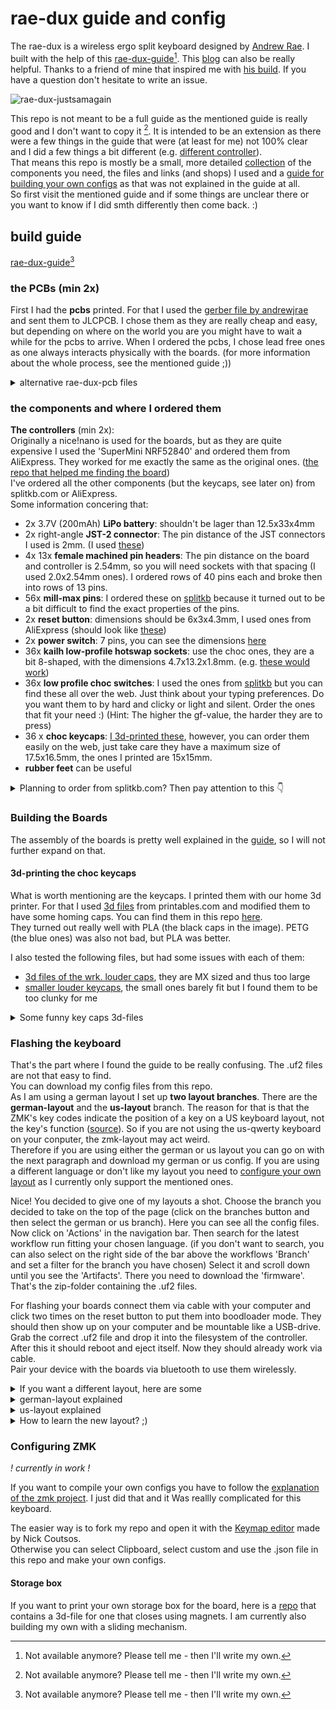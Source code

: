 # rae-dux guide and config
The rae-dux is a wireless ergo split keyboard designed by
[Andrew Rae](https://github.com/andrewjrae/). I built with the help of this
[rae-dux-guide](https://www.tzcl.me/posts/rae-dux/)[^1]. This
[blog](https://hackaday.io/project/187234-rae-dux-keyboard-build) can also
be really helpful. Thanks to a friend of mine that inspired me with
[his build](https://github.com/haglobah/zmk-config-tzcl). If you have a question
don't hesitate to write an issue.

![rae-dux-justsamagain](https://github.com/user-attachments/assets/f78e2e05-ac88-48d8-a092-7bcfa1650849)

This repo is not meant to be a full guide as the mentioned guide is really good
and I don't want to copy it [^1].
It is intended to be an extension as there were a few things in the guide that
were (at least for me) not 100% clear and I did a few things a bit different
(e.g. [different controller](#the-components-and-where-I-ordered-them)). <br>
That means this repo is mostly be a small, more detailed [collection](#build-guide)
of the components you need, the files and links (and shops) I used and a [guide
for building your own configs](#configuring-zmk) as that was not explained
in the guide at all. <br>
So first visit the mentioned guide and if some things are unclear there or you want
to know if I did smth differently then come back. :)

[^1]:Not available anymore? Please tell me - then I'll write my own.

## build guide
[rae-dux-guide](https://www.tzcl.me/posts/rae-dux/)[^1]
### the PCBs (min 2x)
First I had the **pcbs** printed. For that I used the
[gerber file by andrewjrae](https://github.com/andrewjrae/rae-dux/blob/rae-dux/output/gerber.zip)
and sent them to JLCPCB. I chose them as they are really cheap and easy, but
depending on where on the world you are you might have to wait a while for the
pcbs to arrive. When I ordered the pcbs, I chose lead free ones as one always
interacts physically with the boards. (for more information about the whole
process, see the mentioned guide ;))
<details>
  <summary>alternative rae-dux-pcb files</summary>
  
  There are also some alternative rae-dux-pcb files. One is the
  [goos-rae-dux-board](https://github.com/FelixBrgm/goos) by
  [FelixBrgm](https://github.com/FelixBrgm). He moved the pads for the switches
  further apart so the [wrk. louder mx sized keycaps](https://worklouder.cc/shop/wrk-blind/)
  would fit. **But take care, the moment I write this he advises in his README
  against using the pcb files as there were some issues with them.**
</details>

### the components and where I ordered them
**The controllers** (min 2x):<br>
Originally a nice!nano is used for the boards, but as they are quite expensive I
used the 'SuperMini NRF52840' and ordered them from AliExpress. They worked for
me exactly the same as the original ones.
([the repo that helped me finding the board](https://github.com/joric/nrfmicro/wiki/Alternatives))<br>
I've ordered all the other components (but the keycaps, see later on) from
splitkb.com or AliExpress.<br>
Some information concering that:
- 2x 3.7V (200mAh) **LiPo battery**: shouldn't be lager than 12.5x33x4mm
- 2x right-angle **JST-2 connector**: The pin distance of the JST connectors I
used is 2mm. (I used [these](https://splitkb.com/products/wireless-controller-expansion-bundle?variant=42344261288195))
- 4x 13x **female machined pin headers**: The pin distance on the board and
controller is 2.54mm, so you will need sockets with that spacing (I used
2.0x2.54mm ones). I ordered rows of 40 pins each and broke then into rows of 13
pins.
- 56x **mill-max pins**: I ordered these on
[splitkb](https://splitkb.com/products/mill-max-low-profile-sockets?variant=32170972020813)
because it turned out to be a bit difficult to find the exact properties of the pins.
- 2x **reset button**: dimensions should be 6x3x4.3mm, I used ones from AliExpress
(should look like [these](https://keebd.com/products/3x6x4-3mm-dip-push-button-switch))
- 2x **power switch**: 7 pins, you can see the dimensions [here](https://keebd.com/products/switch-mini-7-pin-2-slide-positions)
- 36x **kailh low-profile hotswap sockets**: use the choc ones, they are a bit 8-shaped,
with the dimensions 4.7x13.2x1.8mm. (e.g. [these would work](https://splitkb.com/products/kailh-hotswap-sockets?variant=39472161456205))
- 36x **low profile choc switches**: I used the ones from [splitkb](https://splitkb.com/products/kailh-low-profile-choc-switches?variant=33100108234829)
but you can find these all over the web. Just think about your typing preferences.
Do you want them to by hard and clicky or light and silent.
Order the ones that fit your need :) (Hint: The higher the gf-value, the harder they
are to press)
- 36 x **choc keycaps**: [I 3d-printed these](#3d-printing-the-choc-keycaps),
however, you can order them easily on the web, just take care they have a maximum
size of 17.5x16.5mm, the ones I printed are 15x15mm.
- **rubber feet** can be useful

<details>
  <summary>Planning to order from splitkb.com? Then pay attention to this 👇</summary>
  
  Take care if you decide to order the hotswap sockets for the nice!nanos from
  splitkb.com. They have (as I am writing this) one pin too few for the controllers
  (12 instead of 13). But if you don't plan on building whireless boards that won't
  be a problem for you as these two pins are only used for charging and discharging the
  battery.
</details>

### Building the Boards
The assembly of the boards is pretty well explained in the
[guide](https://www.tzcl.me/posts/rae-dux/), so I will not further expand on that.

#### 3d-printing the choc keycaps

What is worth mentioning are the keycaps. I printed them with our home 3d
printer. For that I used [3d files](https://www.printables.com/model/1069263-15x15-minimal-spaced-kailh-choc-keycap)
from printables.com and modified them to have some homing caps.
You can find them in this repo [here](3d-files). <br>
They turned out really well with PLA (the black caps in the image).
PETG (the blue ones) was also not bad, but PLA was better.<br>

I also tested the following files, but had some issues with each of them:
- [3d files of the wrk. louder caps](https://www.printables.com/model/685983-kea-profile-choc-v1-keycaps-mx-spaced),
they are MX sized and thus too large
- [smaller louder keycaps](https://www.printables.com/model/1066117-choc-louder-keycaps-choc-and-mx-spacing),
the small ones barely fit but I found them to be too clunky for me

<details>
  <summary>Some funny key caps 3d-files</summary>
  
  - [round ones](https://cults3d.com/en/3d-model/gadget/kailh-choc-v1-modular-keycaps) (not tested)
  - [duck key cap](https://www.printables.com/model/911964-kailh-choc-custom-duck-keycap) (not tested)
</details>

### Flashing the keyboard
That's the part where I found the guide to be really confusing. The .uf2 files
are not that easy to find. <br>
You can download my config files from this repo. <br>
As I am using a german layout I set up **two layout branches**. There are 
the **german-layout** and the **us-layout** branch. The reason for that 
is that the ZMK's key codes indicate the position of a key on a US keyboard 
layout, not the key's function ([source](https://github.com/joelspadin/zmk-locales)).
So if you are not using the us-qwerty keyboard on your conputer, the 
zmk-layout may act weird.<br>
Therefore if you are using either the german or us layout you can go on 
with the next paragraph and download my german or us config. If you are 
using a different language or don't like my layout you need to 
[configure your own layout](#configuring-zmk) as I currently only 
support the mentioned ones.

Nice! You decided to give one of my layouts a shot. Choose the branch 
you decided to take on the top of the page (click on the branches button 
and then select the german or us branch). Here you can see all the config files.<br>
Now click on 'Actions' in the navigation bar. Then search for the 
latest workflow run fitting your chosen language. (if you don't want to 
search, you can also select on the right side of the bar above the workflows 
'Branch' and set a filter for the branch you have chosen)
Select it and scroll down until you see the 'Artifacts'. There you need to 
download the 'firmware'. That's the zip-folder containing the .uf2 files.

For flashing your boards connect them via cable with your computer and 
click two times on the reset button to put them into boodloader mode. 
They should then show up on your computer and be mountable like a 
USB-drive. Grab the correct .uf2 file and drop it into the filesystem 
of the controller. After this it should reboot and eject itself.
Now they should already work via cable.<br>
Pair your device with the boards via bluetooth to use them wirelessly.

<details>
  <summary>If you want a different layout, here are some</summary>

  You can find the .uf2 files here in the same location as described above.
  - [repo by haglobah](https://github.com/haglobah/zmk-config-tzcl)
  - [the config of FelixBrgm](https://github.com/FelixBrgm/goos)) 
</details>

<details>
  <summary>german-layout explained</summary>
  
  I have chosen to use a colemak layout - that's why the key layer isn't 
  similar in any way to the layout you are probably used to.
  >photo documenataion<
  While holding the thumb keys you can swith to different layers.
</details>

<details>
  <summary>us-layout explained</summary>

  I have chosen to use a colemak layout - that's why the key layer isn't 
  similar in any way to the layout you are probably used to.
  >photo documenataion<
  While holding the thumb keys you can swith to different layers.
</details>

<details>
  <summary>How to learn the new layout? ;)</summary>

  Learning the new layout can take a bit of efford. But dont give up :)
  Here are some websites that really halped me getting into it:

  - https://www.keybr.com/
  - https://monkeytype.com/?lang=en
  And finally: simply practice, learn the basics so you can "survive"
  using the board and then start using one shortcut, one special character
  after another.
</details>

### Configuring ZMK
*! currently in work !*

If you want to compile your own configs you have to follow the [explanation of
the zmk project](https://zmk.dev/docs/user-setup). I just did that and it Was
reallly complicated for this keyboard.

The easier way is to fork my repo and open it with the
[Keymap editor](https://nickcoutsos.github.io/keymap-editor/)
made by Nick Coutsos. <br>
Otherwise you can select Clipboard, select custom and use the .json file
in this repo and make your own configs.

#### Storage box
If you want to print your own storage box for the board, here is a
[repo](https://github.com/haglobah/rae-dux-case) that contains a 3d-file for one
that closes using magnets. I am currently also building my own with a sliding
mechanism.
